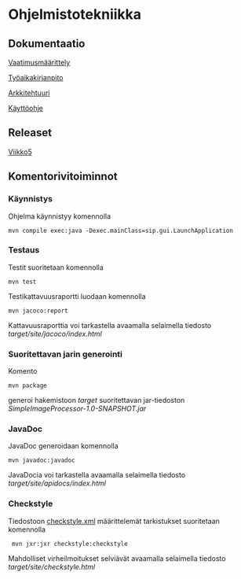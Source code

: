 # Ohjelmistotekniikka

## Dokumentaatio
[Vaatimusmäärittely](https://github.com/tumajote/ot-harjoitustyo/blob/master/dokumentaatio/vaatimusmaarittely.md)

[Työaikakirjanpito](https://github.com/tumajote/ot-harjoitustyo/blob/master/dokumentaatio/tuntikirjanpito.md)

[Arkkitehtuuri](https://github.com/tumajote/ot-harjoitustyo/blob/master/dokumentaatio/arkkitehtuuri.md)

[Käyttöohje](https://github.com/tumajote/ot-harjoitustyo/blob/master/dokumentaatio/kayttoohje.md)


## Releaset

[Viikko5](https://github.com/tumajote/ot-harjoitustyo/releases/tag/viikko5)

## Komentorivitoiminnot

### Käynnistys

Ohjelma käynnistyy komennolla
```
mvn compile exec:java -Dexec.mainClass=sip.gui.LaunchApplication
```

### Testaus

Testit suoritetaan komennolla

```
mvn test
```

Testikattavuusraportti luodaan komennolla

```
mvn jacoco:report
```

Kattavuusraporttia voi tarkastella avaamalla selaimella tiedosto _target/site/jacoco/index.html_

### Suoritettavan jarin generointi

Komento

```
mvn package
```

generoi hakemistoon _target_ suoritettavan jar-tiedoston _SimpleImageProcessor-1.0-SNAPSHOT.jar_

### JavaDoc

JavaDoc generoidaan komennolla

```
mvn javadoc:javadoc
```

JavaDocia voi tarkastella avaamalla selaimella tiedosto _target/site/apidocs/index.html_

### Checkstyle

Tiedostoon [checkstyle.xml](https://github.com/tumajote/ot-harjoitustyo/blob/master/SimpleImageProcessor/checkstyle.xml) määrittelemät tarkistukset suoritetaan komennolla

```
 mvn jxr:jxr checkstyle:checkstyle
```

Mahdolliset virheilmoitukset selviävät avaamalla selaimella tiedosto _target/site/checkstyle.html_

